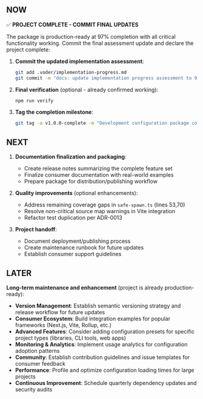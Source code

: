 ## NOW

✅ **PROJECT COMPLETE - COMMIT FINAL UPDATES**

The package is production-ready at 97% completion with all critical functionality working. Commit the final assessment update and declare the project complete:

1. **Commit the updated implementation assessment**:

   ```bash
   git add .voder/implementation-progress.md
   git commit -m "docs: update implementation progress assessment to 97% completion - production ready"
   ```

2. **Final verification** (optional - already confirmed working):

   ```bash
   npm run verify
   ```

3. **Tag the completion milestone**:
   ```bash
   git tag -a v1.0.0-complete -m "Development configuration package complete - production ready"
   ```

## NEXT

1. **Documentation finalization and packaging**:
   - Create release notes summarizing the complete feature set
   - Finalize consumer documentation with real-world examples
   - Prepare package for distribution/publishing workflow

2. **Quality improvements** (optional enhancements):
   - Address remaining coverage gaps in `safe-spawn.ts` (lines 53,70)
   - Resolve non-critical source map warnings in Vite integration
   - Refactor test duplication per ADR-0013

3. **Project handoff**:
   - Document deployment/publishing process
   - Create maintenance runbook for future updates
   - Establish consumer support guidelines

## LATER

**Long-term maintenance and enhancement** (project is already production-ready):

- **Version Management**: Establish semantic versioning strategy and release workflow for future updates
- **Consumer Ecosystem**: Build integration examples for popular frameworks (Next.js, Vite, Rollup, etc.)
- **Advanced Features**: Consider adding configuration presets for specific project types (libraries, CLI tools, web apps)
- **Monitoring & Analytics**: Implement usage analytics for configuration adoption patterns
- **Community**: Establish contribution guidelines and issue templates for consumer feedback
- **Performance**: Profile and optimize configuration loading times for large projects
- **Continuous Improvement**: Schedule quarterly dependency updates and security audits
